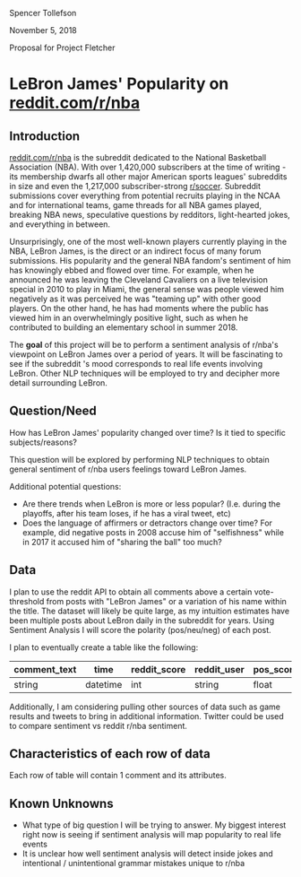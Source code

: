 Spencer Tollefson

November 5, 2018

Proposal for Project Fletcher

# LeBron James' Popularity on [reddit.com/r/nba](https://reddit.com/r/nba)

## Introduction

[reddit.com/r/nba](https://reddit.com/r/nba) is the subreddit dedicated to the National Basketball Association (NBA). With over 1,420,000 subscribers at the time of writing - its membership dwarfs all other major American sports leagues' subreddits in size and even the 1,217,000 subscriber-strong [r/soccer](https://reddit.com/r/soccer). Subreddit submissions cover everything from potential recruits playing in the NCAA and for international teams, game threads for all NBA games played, breaking NBA news, speculative questions by redditors, light-hearted jokes, and everything in between.

Unsurprisingly, one of the most well-known players currently playing in the NBA, LeBron James, is the direct or an indirect focus of many forum submissions. His popularity and the general NBA fandom's sentiment of him has knowingly ebbed and flowed over time. For example, when he announced he was leaving the Cleveland Cavaliers on a live television special in 2010 to play in Miami, the general sense was people viewed him negatively as it was perceived he was "teaming up" with other good players. On the other hand, he has had moments where the public has viewed him in an overwhelmingly positive light, such as when he contributed to building an elementary school in summer 2018.

The **goal** of this project will be to perform a sentiment analysis of r/nba's viewpoint on LeBron James over a period of years. It will be fascinating to see if the subreddit 's mood corresponds to real life events involving LeBron. Other NLP techniques will be employed to try and decipher more detail surrounding LeBron.


## Question/Need

How has LeBron James' popularity changed over time? Is it tied to specific subjects/reasons?

This question will be explored by performing NLP techniques to obtain general sentiment of r/nba users feelings toward LeBron James.

Additional potential questions:

* Are there trends when LeBron is more or less popular? (I.e. during the playoffs, after his team loses, if he has a viral tweet, etc)
* Does the language of affirmers or detractors change over time? For example, did negative posts in 2008 accuse him of "selfishness" while in 2017 it accused him of "sharing the ball" too much?


## Data

I plan to use the reddit API to obtain all comments above a certain vote-threshold from posts with "LeBron James" or a variation of his name within the title. The dataset will likely be quite large, as my intuition estimates have been multiple posts about LeBron daily in the subreddit for years. Using Sentiment Analysis I will score the polarity (pos/neu/neg) of each post.

I plan to eventually create a table like the following:

comment_text | time     | reddit_score | reddit_user | pos_score | neu_score | neg_score | compound_score
------------ | -------- | ------------ | ----------- | --------- | --------- | --------- | ---------
string       | datetime | int          | string      | float     | float     | float     | float


Additionally, I am considering pulling other sources of data such as game results and tweets to bring in additional information. Twitter could be used to compare sentiment vs reddit r/nba sentiment.

## Characteristics of each row of data

Each row of table will contain 1 comment and its attributes.

## Known Unknowns

* What type of big question I will be trying to answer. My biggest interest right now is seeing if sentiment analysis will map popularity to real life events
* It is unclear how well sentiment analysis will detect inside jokes and intentional / unintentional grammar mistakes unique to r/nba
